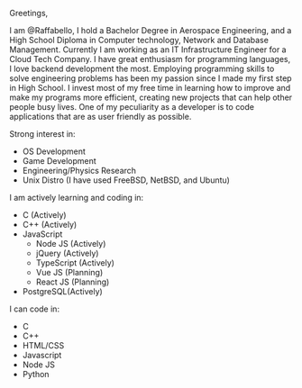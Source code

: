 Greetings,

I am @Raffabello, I hold a Bachelor Degree in Aerospace Engineering, and a High School Diploma in Computer technology, Network and Database Management.
Currently I am working as an IT Infrastructure Engineer for a Cloud Tech Company.
I have great enthusiasm for programming languages, I love backend development the most.
Employing programming skills to solve engineering problems has been my passion since I made my first step in High School.
I invest most of my free time in learning how to improve and make my programs more efficient, creating new projects that can help other people busy lives.
One of my peculiarity as a developer is to code applications that are as user friendly as possible.

Strong interest in:
- OS Development
- Game Development
- Engineering/Physics Research
- Unix Distro (I have used FreeBSD, NetBSD, and Ubuntu)

I am actively learning and coding in:
* C (Actively)
* C++ (Actively)
* JavaScript
  * Node JS (Actively)
  * jQuery (Actively)
  * TypeScript (Actively)
  * Vue JS (Planning)
  * React JS (Planning)
* PostgreSQL(Actively)

I can code in:
* C
* C++
* HTML/CSS
* Javascript
* Node JS
* Python
